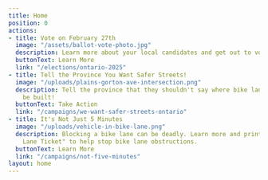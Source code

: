 ```yaml
---
title: Home
position: 0
actions:
- title: Vote on February 27th
  image: "/assets/ballot-vote-photo.jpg"
  description: Learn more about your local candidates and get out to vote!
  buttonText: Learn More
  link: "/elections/ontario-2025"
- title: Tell the Province You Want Safer Streets!
  image: "/uploads/plains-gorton-ave-intersection.png"
  description: Tell the province that they shouldn't say where bike lanes can or cannot
    be built!
  buttonText: Take Action
  link: "/campaigns/we-want-safer-streets-ontario"
- title: It's Not Just 5 Minutes
  image: "/uploads/vehicle-in-bike-lane.png"
  description: Blocking a bike lane can be deadly. Learn more and print out our "Bike
    Lane Ticket" to help stop bike lane obstructions.
  buttonText: Learn More
  link: "/campaigns/not-five-minutes"
layout: home
---
```


